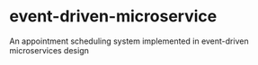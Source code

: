 # event-driven-microservice
An appointment scheduling system implemented in event-driven microservices design

